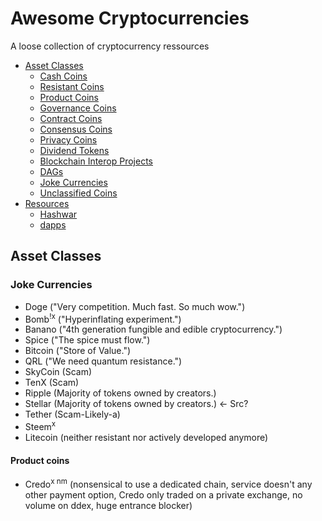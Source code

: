 # Awesome Cryptocurrencies
A loose collection of cryptocurrency ressources

- [Asset Classes](../../README.md#asset-classes)
  - [Cash Coins](../../README.md#cash-coins)
  - [Resistant Coins](../../README.md#resistant-coins)
  - [Product Coins](../../README.md#product-coins)
  - [Governance Coins](../../README.md#governance-coins)
  - [Contract Coins](../../README.md#contract-coins)
  - [Consensus Coins](../../README.md#consensus-coins)
  - [Privacy Coins](../../README.md#privacy-coins)
  - [Dividend Tokens](../../README.md#dividend-tokens)
  - [Blockchain Interop Projects](../../README.md#blockchain-interop-projects)
  - [DAGs](../../README.md#dags)
  - [Joke Currencies](#joke-currencies)
  - [Unclassified Coins](../unclassified/README.md#unclassified-coins)
- [Resources](../../README.md#resources)
  - [Hashwar](../../README.md#hashwars)
  - [dapps](../../README.md#dapps)

## Asset Classes

### Joke Currencies

- Doge ("Very competition. Much fast. So much wow.")
- Bomb<sup>!x</sup> ("Hyperinflating experiment.")
- Banano ("4th generation fungible and edible cryptocurrency.")
- Spice ("The spice must flow.")
- Bitcoin ("Store of Value.")
- QRL ("We need quantum resistance.")
- SkyCoin (Scam)
- TenX (Scam)
- Ripple (Majority of tokens owned by creators.)
- Stellar (Majority of tokens owned by creators.) <- Src?
- Tether (Scam-Likely-a)
- Steem<sup>x</sup>
- Litecoin (neither resistant nor actively developed anymore)

#### Product coins

- Credo<sup>x</sup><sup> </sup><sup>nm</sup> (nonsensical to use a dedicated chain, service doesn't any other payment option, Credo only traded on a private exchange, no volume on ddex, huge entrance blocker)
